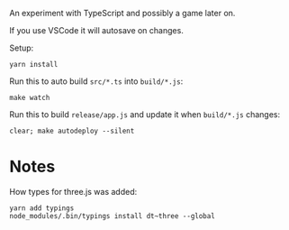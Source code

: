 An experiment with TypeScript and possibly a game later on.

If you use VSCode it will autosave on changes.

Setup:

    yarn install

Run this to auto build `src/*.ts` into `build/*.js`:

    make watch

Run this to build `release/app.js` and update it when `build/*.js` changes:

    clear; make autodeploy --silent

# Notes

How types for three.js was added:

    yarn add typings
    node_modules/.bin/typings install dt~three --global